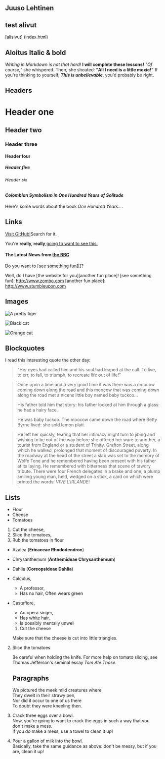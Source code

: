## Juuso Lehtinen

## test alivut
[alisivut] (index.html)
## Aloitus Italic & bold
_Writing in Markdown is not that hard!_
**I will complete these lessons!**
_"Of course,"_ she whispered. Then, she shouted: **"All I need is a little moxie!"**
If you're thinking to yourself, **_This is unbelievable_**, you'd probably be right.



## **Headers**

# Header one
## Header two
### Header three
#### Header four
##### Header five
###### Header six

#### _Colombian Symbolism in One Hundred Years of Solitude_
Here's some words about the book _One Hundred Years..._.



## **Links**

[Visit GitHub!](https://www.github.com)Search for it.

You're **really, really**[ going to want to see this.](https://www.dailykitten.com)

#### The Latest News from [the BBC](https://www.bbc.com/news)

Do you want to [see something fun][]?

Well, do I have [the website for you][another fun place]!
[see something fun]: http://www.zombo.com
[another fun place]: http://www.stumbleupon.com

## **Images**

![A pretty tiger](https://upload.wikimedia.org/wikipedia/commons/5/56/Tiger.50.jpg)

![Black cat][black]

![Orange cat][Orange]

[Black]: https://upload.wikimedia.org/wikipedia/commons/a/a3/81_INF_DIV_SSI.jpg
[orange]: http://icons.iconarchive.com/icons/google/noto-emoji-animals-nature/256/22221-cat-icon.png

## **Blockquotes**

I read this interesting quote the other day:

>"Her eyes had called him and his soul had leaped at the call. To live, to err, to fall, to triumph, to recreate life out of life!"


>Once upon a time and a very good time it was there was a moocow coming down along the road and this moocow that was coming down along the road met a nicens little boy named baby tuckoo...
>
>His father told him that story: his father looked at him through a glass: he had a hairy face.
>
>He was baby tuckoo. The moocow came down the road where Betty Byrne lived: she sold lemon platt.

>He left her quickly, fearing that her intimacy might turn to jibing and wishing to be out of the way before she offered her ware to another, a tourist from England or a student of Trinity. Grafton Street, along which he walked, prolonged that moment of discouraged poverty. In the roadway at the head of the street a slab was set to the memory of Wolfe Tone and he remembered having been present with his father at its laying. He remembered with bitterness that scene of tawdry tribute. There were four French delegates in a brake and one, a plump smiling young man, held, wedged on a stick, a card on which were printed the words: _VIVE L'IRLANDE_!

## **Lists**

* Flour
* Cheese 
* Tomatoes


1. Cut the cheese, 
2. Slice the tomatoes, 
3. Rub the tomatoes in flour

* Azalea (**Ericaceae Rhododendron**)
* Chrysanthemum (**Anthemideae Chrysanthemum**)
* Dahlia (**Coreopsideae Dahlia**)

* Calculus, 
  * A professor, 
  * Has no hair, Often wears green
* Castafiore, 
  * An opera singer, 
  * Has white hair, 
  * Is possibly mentally unwell

  1. Cut the cheese

   Make sure that the cheese is cut into little triangles.

2. Slice the tomatoes

   Be careful when holding the knife.
   For more help on tomato slicing, see Thomas Jefferson's seminal essay _Tom Ate Those_.


   ## **Paragraphs**

   We pictured the meek mild creatures where  
They dwelt in their strawy pen,  
Nor did it occur to one of us there  
To doubt they were kneeling then.

1. Crack three eggs over a bowl.  
 Now, you're going to want to crack the eggs in such a way that you don't make a mess.  
 If you _do_ make a mess, use a towel to clean it up!

2. Pour a gallon of milk into the bowl.  
 Basically, take the same guidance as above: don't be messy, but if you are, clean it up!